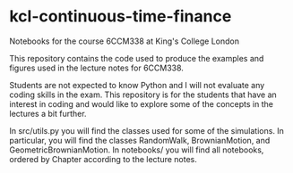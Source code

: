 # kcl-continuous-time-finance
Notebooks for the course 6CCM338 at King's College London

This repository contains the code used to produce the examples and figures used in the lecture notes for 6CCM338.

Students are not expected to know Python and I will not evaluate any coding skills in the exam.
This repository is for the students that have an interest in coding and would like to explore some of the concepts in the lectures a bit further.

In src/utils.py you will find the classes used for some of the simulations. In particular, you will find the classes RandomWalk, BrownianMotion, and GeometricBrownianMotion. 
In notebooks/ you will find all notebooks, ordered by Chapter according to the lecture notes.
